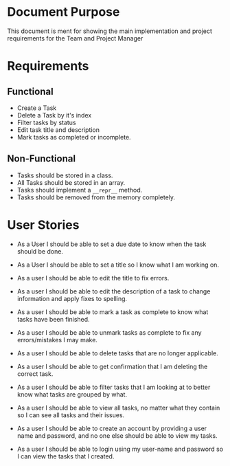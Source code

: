 # Document Purpose
This document is ment for showing the main implementation and project requirements for the Team and Project Manager

# Requirements

## Functional
- Create a Task
- Delete a Task by it's index
- Filter tasks by status
- Edit task title and description
- Mark tasks as completed or incomplete.

## Non-Functional
- Tasks should be stored in a class.
- All Tasks should be stored in an array.
- Tasks should implement a `__repr__` method.
- Tasks should be removed from the memory completely.

# User Stories
- As a User I should be able to set a due date to know when the task should be done.
- As a User I should be able to set a title so I know what I am working on.

- As a user I should be able to edit the title to fix errors.
- As a user I should be able to edit the description of a task to change information and apply fixes to spelling.

- As a user I should be able to mark a task as complete to know what tasks have been finished.
- As a user I should be able to unmark tasks as complete to fix any errors/mistakes I may make.

- As a user I should be able to delete tasks that are no longer applicable.
- As a user I should be able to get confirmation that I am deleting the correct task.

- As a user I should be able to filter tasks that I am looking at to better know what tasks are grouped by what.
- As a user I should be able to view all tasks, no matter what they contain so I can see all tasks and their issues.

- As a user I should be able to create an account by providing a user name and password, and no one else should be able to view my tasks.
- As a user I should be able to login using my user-name and password so I can view the tasks that I created.
